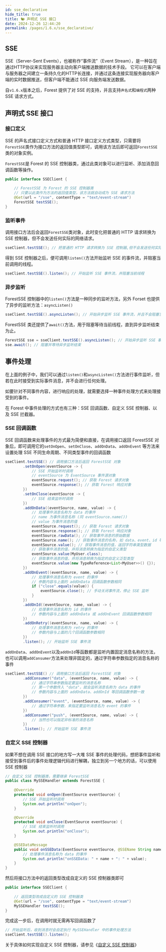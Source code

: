 ```yaml
---
id: sse_declarative
hide_title: true
title: 🐿 声明式 SSE 接口
date: 2024-12-26 12:44:20
permalink: /pages/1.6.x/sse_declarative/
---
```


## SSE

SSE（Server-Sent Events），也被称作“事件流”（Event Stream），是一种旨在通过HTTP协议来实现服务器主动向客户端推送数据的技术手段。
它可以在客户端与服务器之间建立一条持久化的HTTP长连接，并通过这条连接实现服务器向客户端的实时数据推送，但客户端不能通过 SSE 向服务端发送数据。

自`v1.6.x`版本之后，Forest 提供了对 SSE 的支持，并且支持`声名式`和`编程式`两种 SSE 请求方式。

## 声明式 SSE 接口

### 接口定义

SSE 的声名式接口定义方式和普通 HTTP 接口定义方式类型，只需要将`ForestSSE`类作为接口方法的返回值类型即可，调用该方法后即可返回`ForestSSE`类的对象实例。

`ForestSSE`是 Forest 的 SSE 控制器类，通过此类对象可以进行监听、添加消息回调函数等操作。

```java
public interface SSEClient {
    
    // ForestSSE 为 Forest 的 SSE 控制器类
    // 只要以此类作为方法的返回值类型，该方法就自动成为 SSE 请求方法
    @Get(url = "/sse", contentType = "text/event-stream")
    ForestSSE testSSE();
}
```

### 监听事件

调用接口方法后会返回`ForestSSE`类对象，此时变化把普通的 HTTP 请求转换为 SSE 控制器，但不会发送任何实际的网络请求。

```java
sseClient.testSSE(); // 把普通的 HTTP 请求转换为 SSE 控制器,但不会发送任何实际的网络请求
```

得到 SSE 控制器之后，便可调用`listen()`方法开始监听 SSE 的事件流，并阻塞当前调用的线程。

```java
sseClient.testSSE().listen(); // 开始监听 SSE 事件流，并阻塞当前线程
```

### 异步监听

ForestSSE 控制器中的`listen()`方法是一种同步的监听方法，另外 Forset 也提供了异步的监听方法：`asyncListen()`

```java
sseClient.testSSE().asyncListen(); // 开始异步监听 SSE 事件流，并且不会阻塞当前线程
```

ForestSSE 类还提供了`await()`方法，用于阻塞等待当前线程，直到异步监听结束为止。

```java
ForestSSE sse = sseClient.testSSE().asyncListen(); // 开始异步监听 SSE 事件流
sse.await(); // 阻塞并等待异步监听结束
```


## 事件处理

在上面的例子中，我们可以通过`listen()`和`asyncListen()`方法进行事件监听，但若在此时接受到实际事件消息，并不会进行任何处理。

如要针对不同事件内容，进行响应的处理，就需要选择一种事件处理方式来处理接受到的事件。

在 Forest 中事件处理的方式也有三种：SSE 回调函数、自定义 SSE 控制器、以及 SSE 拦截器。

### SSE 回调函数

SSE 回调函数来处理事件的方式最为简便和直接，在调用接口返回 ForestSSE 对象后，即可调用它的`setOnOpen`、`setOnClose`、`addOnData`、`addOnEvent`
等方法来设置处理 SSE 不同生命周期、不同类型事件的回调函数

```java
sseClient.testSSE() // 调用接口方法后返回 ForestSSE 对象
        .setOnOpen(eventSource -> {
            // SSE 开始监听时调用
            // eventSource 为 EventSource 事件源对象
            eventSource.request(); // 获取 Forest 请求对象
            eventSource.response(); // 获取 Forest 响应对象
        })
        .setOnClose(eventSource -> {
            // SSE 结束监听时调用
        })
        .addOnData((eventSource, name, value) -> {
            // 处理事件消息名称为 data 的事件
            // name 为事件消息名称 (同 eventSource.name())
            // value 为事件消息的值
            eventSource.request(); // 获取 Forest 请求对象
            eventSource.response(); // 获取 Forest 响应对象
            eventSource.rawData(); // 获取事件消息的原始数据
            eventSource.name(); // 获取事件消息的名称，如 data、event、id 等
            eventSource.value(); // 获取事件消息的值，返回字符串类型数据
            // 获取事件消息的值，并将消息转换为指定的自定义类型
            eventSource.value(MyUser.class);
            // 获取事件消息的值，并将消息转换为指定的自定义泛型类型
            eventSource.value(new TypeReference<List<MyUser>>() {});
        })
        .addOnEvent((eventSource, name, value) -> {
            // 处理事件消息名称为 event 的事件
            // 参数内容与上面的 addOnData 回调函数参数相同
            if ("close".equals(value)) {
                eventSource.close(); // 手动关闭事件流，停止 SSE 监听
            }
        })
        .addOnId((eventSource, name, value) -> {
            // 处理事件消息名称为 id 的事件
            // 参数内容与上面的 addOnData 或 addOnEvent 回调函数参数相同
        })
        .addOnRetry((eventSource, name, value) -> {
            // 处理事件消息名称为 retry 的事件
            // 参数内容与上面的几个回调函数参数相同
        })
        .listen(); // 开始监听 SSE 事件流
```

`addOnData`、`addOnEvent`以及`addOnId`等函数都是监听内置固定消息名称的方法，也可以调用`addConsumer`方法来处理非固定的，通过字符串参数指定的消息名称的事件

```java
sseClient.testSSE() // 调用接口方法后返回 ForestSSE 对象
        .addConsumer("data", (eventSource, name, value) -> {
            // 通过字符串参数指定要监听的消息名称
            // 第一个参数传入 "data"，就会监听消息名称为 data 的事件
            // 参数内容与上面的 addOnData、addOnId 等回调函数参数一致
        })
        .addConsumer("event", (eventSource, name, value) -> {
            // 通过字符串参数，来指定要监听消息名为 event 的事件
        })
        .addConsumer("push", (eventSource, name, value) -> {
            // 当然也可以指定非标准的消息名称
        })
        .listen(); // 开始监听 SSE 事件流
```

### 自定义 SSE 控制器

如果不想在调用 SSE 接口的地方写一大堆 SSE 事件的处理代码，想把事件监听和接受到事件后的事件处理逻辑代码进行解耦，独立到另一个地方的话，可以使用 SSE 控制器

```java
// 自定义 SSE 控制器类，需要继承 ForestSSE
public class MySSEHandler extends ForestSSE {
    
    @Override
    protected void onOpen(EventSource eventSource) {
        // SSE 开始监听时调用
        System.out.println("onOpen");
    }

    @Override
    protected void onClose(EventSource eventSource) {
        // SSE 结束监听时调用
        System.out.println("onClose");
    }

    @SSEDataMessage
    public void onSSEData(EventSource eventSource, @SSEName String name, @SSEValue String value) {
        // 处理事件消息名称为 data 的事件
        System.out.println("onSSEData: " + name + ": " + value);
    }
}
```

然后将接口方法中的返回类型改成自定义的 SSE 控制器类即可

```java
public interface SSEClient {
    
    // 返回类型改成自定义的 SSE 控制器类
    @Get(url = "/sse", contentType = "text/event-stream")
    MySSEHandler testSSE();
}
```

完成这一步后，在调用时就无需再写回调函数了

```java
// 开始监听后，收到消息时会自定执行 MySSEHandler 中的事件处理方法
sseClient.testSSE().listen();
```

关于具体如何实现自定义 SSE 控制器，请参见《[自定义 SSE 控制器](/pages/1.6.x/sse_custom_handler/#自定义-sse-控制器)》